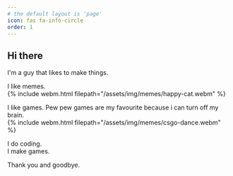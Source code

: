 ```yaml
---
# the default layout is 'page'
icon: fas fa-info-circle
order: 1
---
```


## Hi there
I'm a guy that likes to make things.  

I like memes.  
{% include webm.html filepath="/assets/img/memes/happy-cat.webm" %}
  

I like games. Pew pew games are my favourite because i can turn off my brain.  
{% include webm.html filepath="/assets/img/memes/csgo-dance.webm" %}

I do coding.  
I make games.  

Thank you and goodbye.
